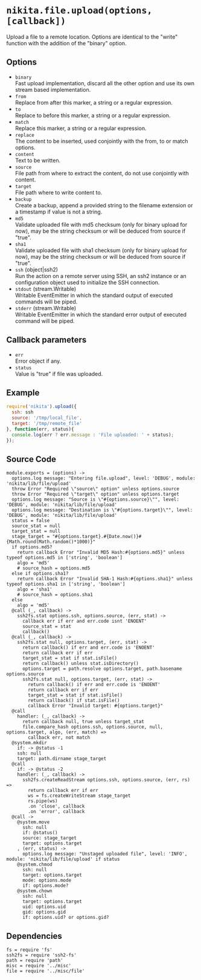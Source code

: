 
# `nikita.file.upload(options, [callback])`

Upload a file to a remote location. Options are identical to the "write"
function with the addition of the "binary" option.

## Options

* `binary`   
  Fast upload implementation, discard all the other option and use its own
  stream based implementation.   
* `from`   
  Replace from after this marker, a string or a regular expression.   
* `to`   
  Replace to before this marker, a string or a regular expression.   
* `match`   
  Replace this marker, a string or a regular expression.   
* `replace`   
  The content to be inserted, used conjointly with the from, to or match
  options.   
* `content`   
  Text to be written.   
* `source`   
  File path from where to extract the content, do not use conjointly with
  content.   
* `target`   
  File path where to write content to.   
* `backup`   
  Create a backup, append a provided string to the filename extension or a
  timestamp if value is not a string.   
* `md5`   
  Validate uploaded file with md5 checksum (only for binary upload for now),
  may be the string checksum or will be deduced from source if "true".   
* `sha1`   
  Validate uploaded file with sha1 checksum (only for binary upload for now),
  may be the string checksum or will be deduced from source if "true".   
* `ssh` (object|ssh2)   
  Run the action on a remote server using SSH, an ssh2 instance or an
  configuration object used to initialize the SSH connection.   
* `stdout` (stream.Writable)   
  Writable EventEmitter in which the standard output of executed commands will
  be piped.   
* `stderr` (stream.Writable)   
  Writable EventEmitter in which the standard error output of executed command
  will be piped.   

## Callback parameters

* `err`   
  Error object if any.   
* `status`   
  Value is "true" if file was uploaded.   

## Example

```js
require('nikita').upload({
  ssh: ssh
  source: '/tmp/local_file',
  target: '/tmp/remote_file'
}, function(err, status){
  console.log(err ? err.message : 'File uploaded: ' + status);
});
```

## Source Code

    module.exports = (options) ->
      options.log message: "Entering file.upload", level: 'DEBUG', module: 'nikita/lib/file/upload'
      throw Error "Required \"source\" option" unless options.source
      throw Error "Required \"target\" option" unless options.target
      options.log message: "Source is \"#{options.source}\"", level: 'DEBUG', module: 'nikita/lib/file/upload'
      options.log message: "Destination is \"#{options.target}\"", level: 'DEBUG', module: 'nikita/lib/file/upload'
      status = false
      source_stat = null
      target_stat = null
      stage_target = "#{options.target}.#{Date.now()}#{Math.round(Math.random()*1000)}"
      if options.md5?
        return callback Error "Invalid MD5 Hash:#{options.md5}" unless typeof options.md5 in ['string', 'boolean']
        algo = 'md5'
        # source_hash = options.md5
      else if options.sha1?
        return callback Error "Invalid SHA-1 Hash:#{options.sha1}" unless typeof options.sha1 in ['string', 'boolean']
        algo = 'sha1'
        # source_hash = options.sha1
      else
        algo = 'md5'
      @call (_, callback) ->
        ssh2fs.stat options.ssh, options.source, (err, stat) ->
          callback err if err and err.code isnt 'ENOENT'
          source_stat = stat
          callback()
      @call (_, callback) ->
        ssh2fs.stat null, options.target, (err, stat) ->
          return callback() if err and err.code is 'ENOENT'
          return callback err if err
          target_stat = stat if stat.isFile()
          return callback() unless stat.isDirectory()
          options.target = path.resolve options.target, path.basename options.source
          ssh2fs.stat null, options.target, (err, stat) ->
            return callback() if err and err.code is 'ENOENT'
            return callback err if err
            target_stat = stat if stat.isFile()
            return callback() if stat.isFile()
            callback Error "Invalid target: #{options.target}"
      @call
        handler: (_, callback) ->
          return callback null, true unless target_stat
          file.compare_hash options.ssh, options.source, null, options.target, algo, (err, match) =>
            callback err, not match
      @system.mkdir
        if: -> @status -1
        ssh: null
        target: path.dirname stage_target
      @call
        if: -> @status -2
        handler: (_, callback) ->
          ssh2fs.createReadStream options.ssh, options.source, (err, rs) =>
            return callback err if err
            ws = fs.createWriteStream stage_target
            rs.pipe(ws)
            .on 'close', callback
            .on 'error', callback
      @call ->
        @system.move
          ssh: null
          if: @status()
          source: stage_target
          target: options.target
        , (err, status) ->
          options.log message: "Unstaged uploaded file", level: 'INFO', module: 'nikita/lib/file/upload' if status
        @system.chmod
          ssh: null
          target: options.target
          mode: options.mode
          if: options.mode?
        @system.chown
          ssh: null
          target: options.target
          uid: options.uid
          gid: options.gid
          if: options.uid? or options.gid?

## Dependencies

    fs = require 'fs'
    ssh2fs = require 'ssh2-fs'
    path = require 'path'
    misc = require '../misc'
    file = require '../misc/file'
